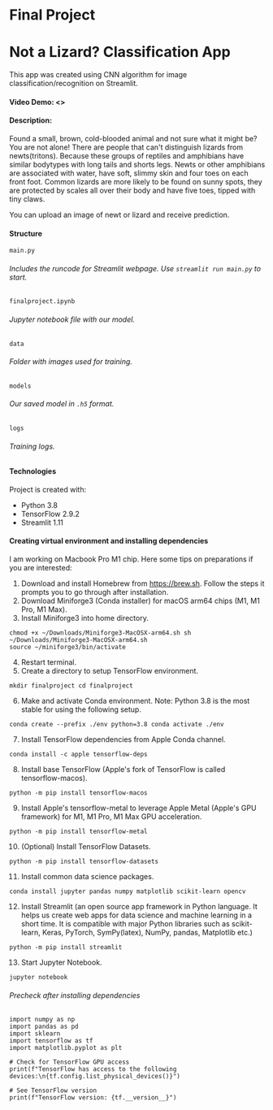 # Final Project

# Not a Lizard? Classification App
This app was created using CNN algorithm for image classification/recognition on Streamlit.

#### Video Demo: <>
#### Description:

Found a small, brown, cold-blooded animal and not sure what it might be? You are not alone!
There are people that can't distinguish lizards from newts(tritons). Because these groups of reptiles and amphibians have similar bodytypes with long tails and shorts legs. Newts or other amphibians are associated with water, have soft, slimmy skin and four toes on each front foot. Common lizards are more likely to be found on sunny spots, they are protected by scales all over their body and have five toes, tipped with tiny claws.

You can upload an image of newt or lizard and receive prediction.

#### Structure
`main.py`
###### Includes the runcode for Streamlit webpage. Use `streamlit run main.py` to start.

`finalproject.ipynb`
###### Jupyter notebook file with our model.

`data`
###### Folder with images used for training.

`models`
###### Our saved model in `.h5` format.

`logs`
###### Training logs.

#### Technologies
Project is created with:
- Python 3.8
- TensorFlow 2.9.2
- Streamlit 1.11

#### Creating virtual environment and installing dependencies
I am working on Macbook Pro M1 chip. Here some tips on preparations if you are interested:

1. Download and install Homebrew from https://brew.sh. Follow the steps it prompts you to go through after installation.
2. Download Miniforge3 (Conda installer) for macOS arm64 chips (M1, M1 Pro, M1 Max).
3. Install Miniforge3 into home directory.
```
chmod +x ~/Downloads/Miniforge3-MacOSX-arm64.sh sh ~/Downloads/Miniforge3-MacOSX-arm64.sh 
source ~/miniforge3/bin/activate
```
4. Restart terminal.
5. Create a directory to setup TensorFlow environment.
```
mkdir finalproject cd finalproject
```
6. Make and activate Conda environment. Note: Python 3.8 is the most stable for using the following setup.
```
conda create --prefix ./env python=3.8 conda activate ./env
```
7. Install TensorFlow dependencies from Apple Conda channel.
```
conda install -c apple tensorflow-deps
```
8. Install base TensorFlow (Apple's fork of TensorFlow is called tensorflow-macos).
```
python -m pip install tensorflow-macos
```
9. Install Apple's tensorflow-metal to leverage Apple Metal (Apple's GPU framework) for M1, M1 Pro, M1 Max GPU acceleration.
```
python -m pip install tensorflow-metal
```
10. (Optional) Install TensorFlow Datasets.
```
python -m pip install tensorflow-datasets
```
11. Install common data science packages.
```
conda install jupyter pandas numpy matplotlib scikit-learn opencv
```
12. Install Streamlit (an open source app framework in Python language. It helps us create web apps for data science and machine learning in a short time. It is compatible with major Python libraries such as scikit-learn, Keras, PyTorch, SymPy(latex), NumPy, pandas, Matplotlib etc.)
```
python -m pip install streamlit
```
13. Start Jupyter Notebook.
```
jupyter notebook
```
###### Precheck after installing dependencies
```
import numpy as np
import pandas as pd
import sklearn
import tensorflow as tf
import matplotlib.pyplot as plt

# Check for TensorFlow GPU access
print(f"TensorFlow has access to the following devices:\n{tf.config.list_physical_devices()}")

# See TensorFlow version
print(f"TensorFlow version: {tf.__version__}")
```
